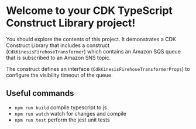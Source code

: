# Welcome to your CDK TypeScript Construct Library project!

You should explore the contents of this project. It demonstrates a CDK Construct Library that includes a construct (`CdkKinesisFirehoseTransformer`)
which contains an Amazon SQS queue that is subscribed to an Amazon SNS topic.

The construct defines an interface (`CdkKinesisFirehoseTransformerProps`) to configure the visibility timeout of the queue.

## Useful commands

 * `npm run build`   compile typescript to js
 * `npm run watch`   watch for changes and compile
 * `npm run test`    perform the jest unit tests
